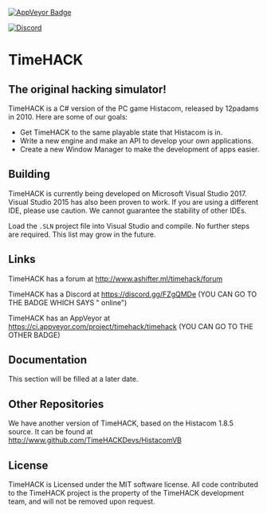 <a href="https://ci.appveyor.com/project/timehack/timehack"><img src="https://ci.appveyor.com/api/projects/status/8x34p8b0i2idblgd?svg=true" style="border: 0;" alt="AppVeyor Badge"></a>

[![Discord](https://discordapp.com/api/guilds/234414439330349056/widget.png?style=shield)](https://discord.gg/zMwf3)

# TimeHACK
## The original hacking simulator!
TimeHACK is a C# version of the PC game Histacom, released by 12padams in 2010. Here are some of our goals:
* Get TimeHACK to the same playable state that Histacom is in.
* Write a new engine and make an API to develop your own applications.
* Create a new Window Manager to make the development of apps easier.

## Building
TimeHACK is currently being developed on Microsoft Visual Studio 2017. Visual Studio 2015 has also been proven to work. If you are using a different IDE, please use caution. We cannot guarantee the stability of other IDEs.

Load the ``.SLN`` project file into Visual Studio and compile. No further steps are required. This list may grow in the future.

## Links
TimeHACK has a forum at http://www.ashifter.ml/timehack/forum

TimeHACK has a Discord at https://discord.gg/FZgQMDe (YOU CAN GO TO THE BADGE WHICH SAYS "<A-NUMBER> online")

TimeHACK has an AppVeyor at https://ci.appveyor.com/project/timehack/timehack (YOU CAN GO TO THE OTHER BADGE)

## Documentation
This section will be filled at a later date.

## Other Repositories
We have another version of TimeHACK, based on the Histacom 1.8.5 source. It can be found at http://www.github.com/TimeHACKDevs/HistacomVB

## License
TimeHACK is Licensed under the MIT software license. All code contributed to the TimeHACK project is the property of the TimeHACK development team, and will not be removed upon request.
